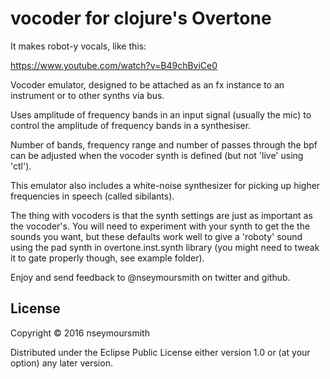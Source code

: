# vocoder for clojure's Overtone

   It makes robot-y vocals, like this: 
  
   https://www.youtube.com/watch?v=B49chBviCe0

   Vocoder emulator, designed to be attached as an fx instance to an
   instrument or to other synths via bus.

   Uses amplitude of frequency bands in an input signal (usually the mic)
   to control the amplitude of frequency bands in a synthesiser.

   Number of bands, frequency range and number of passes through the bpf
   can be adjusted when the vocoder synth is defined (but not 'live' using 
   'ctl').

   This emulator also includes a white-noise synthesizer for picking up 
   higher frequencies in speech (called sibilants).

   The thing with vocoders is that the synth settings are just as important
   as the vocoder's. You will need to experiment with your synth to get the
   the sounds you want, but these defaults work well to give a 'roboty'
   sound using the pad synth in overtone.inst.synth library (you might need
   to tweak it to gate properly though, see example folder).

   Enjoy and send feedback to @nseymoursmith on twitter and github.

## License

Copyright © 2016 nseymoursmith

Distributed under the Eclipse Public License either version 1.0 or (at
your option) any later version.
